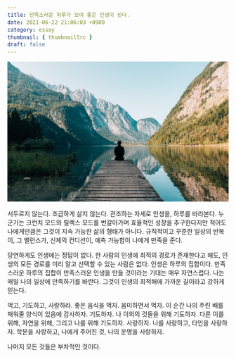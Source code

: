 ```yaml
---
title: 만족스러운 하루가 모여 좋은 인생이 된다.
date: 2021-06-22 21:06:03 +0900
category: essay
thumbnail: { thumbnailSrc }
draft: false
---
```


![image](../img/meditation.jpg)



서두르지 않는다. 조급하게 살지 않는다. 관조하는 자세로 인생을, 하루를 바라본다. 누군가는 크런치 모드와 릴랙스 모드를 번갈아가며 효율적인 성장을 추구한다지만 적어도 나에게만큼은 그것이 지속 가능한 삶의 형태가 아니다. 규칙적이고 꾸준한 일상의 반복이, 그 밸런스가, 신체의 컨디션이, 예측 가능함이 나에게 만족을 준다.


당연하게도 인생에는 정답이 없다. 한 사람의 인생에 최적의 경로가 존재한다고 해도, 인생의 모든 경로를 미리 알고 선택할 수 있는 사람은 없다. 인생은 하루의 집합이다. 만족스러운 하루의 집합이 만족스러운 인생을 만들 것이라는 기대는 매우 자연스럽다. 나는 매일 나의 일상에 만족하기를 바란다. 그것이 인생의 최적해에 가까운 길이라고 강하게 믿는다.


먹고, 기도하고, 사랑하라. 좋은 음식을 먹자. 음미하면서 먹자. 이 순간 나의 주린 배를 채워줄 양식이 있음에 감사하자. 기도하자. 나 이외의 것들을 위해 기도하자. 다른 이를 위해, 자연을 위해, 그리고 나를 위해 기도하자. 사랑하자. 나를 사랑하고, 타인을 사랑하자. 학문을 사랑하고, 나에게 주어진 것, 나의 운명을 사랑하자.


나머지 모든 것들은 부차적인 것이다.